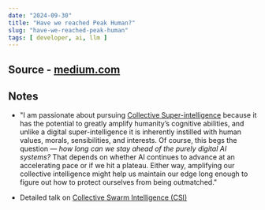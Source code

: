 ```yaml
---
date: "2024-09-30"
title: "Have we reached Peak Human?"
slug: "have-we-reached-peak-human"
tags: [ developer, ai, llm ]
---
```




## Source - [medium.com][1]

## Notes
* "I am passionate about pursuing [Collective Super-intelligence][2] because it has the potential to greatly amplify humanity’s cognitive abilities, and unlike a digital super-intelligence it is inherently instilled with human values, morals, sensibilities, and interests. Of course, this begs the question — _how long can we stay ahead of the purely digital AI systems?_ That depends on whether AI continues to advance at an accelerating pace or if we hit a plateau. Either way, amplifying our collective intelligence might help us maintain our edge long enough to figure out how to protect ourselves from being outmatched."
* Detailed talk on [Collective Swarm Intelligence (CSI)][3]



  [1]: https://medium.com/predict/have-we-reached-peak-human-d6b1c2d9c58a
  [2]: https://arxiv.org/abs/2311.00728
  [3]: https://www.youtube.com/watch?v=j_YfsD8s9-E
